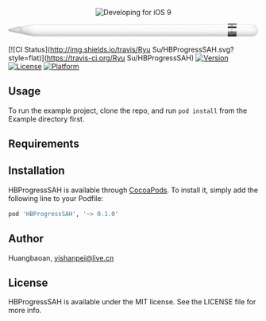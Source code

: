 <p align="center" >
  <img src="https://devimages.apple.com.edgekey.net/ios/images/adp-section-hero.jpg" alt="Developing for iOS 9" title="">
</p>
<p align="center" >
  <img src="https://github.com/mdjipcs/HBProgressSAH/blob/master/Assets/pancil.png" alt="Developing for iOS 9" title="">
</p>

[![CI Status](http://img.shields.io/travis/Ryu Su/HBProgressSAH.svg?style=flat)](https://travis-ci.org/Ryu Su/HBProgressSAH)
[![Version](https://img.shields.io/cocoapods/v/HBProgressSAH.svg?style=flat)](http://cocoapods.org/pods/HBProgressSAH)
[![License](https://img.shields.io/cocoapods/l/HBProgressSAH.svg?style=flat)](http://cocoapods.org/pods/HBProgressSAH)
[![Platform](https://img.shields.io/cocoapods/p/HBProgressSAH.svg?style=flat)](http://cocoapods.org/pods/HBProgressSAH)

## Usage

To run the example project, clone the repo, and run `pod install` from the Example directory first.

## Requirements

## Installation

HBProgressSAH is available through [CocoaPods](http://cocoapods.org). To install
it, simply add the following line to your Podfile:

```ruby
pod 'HBProgressSAH', '~> 0.1.0'
```

## Author

Huangbaoan, yishanpei@live.cn

## License

HBProgressSAH is available under the MIT license. See the LICENSE file for more info.
